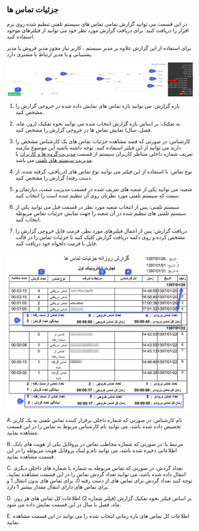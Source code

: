 ﻿## جزئیات تماس ها

در این قسمت می توانید گزارش تمامی تماس های سیستم تلفنی  تنظیم شده روی نرم افزار را دریافت کنید. برای دریافت گزارش مورد نظر خود می توانید از فیلترهای موجود استفاده کنید.

برای استفاده از این گزارش علاوه بر مدیر سیستم ، کاربر نیاز  مجوز مدیر فروش یا مدیر پشتیبانی و یا مدیر ارتباط با مشتری دارد.

![](CallsDetails11.png)

1. بازه گزارش: می توانید بازه تماس های نمایش داده شده در خروجی گزارش را مشخص کنید.

2. به تفکیک: بر اساس بازه گزارش انتخاب شده می توانید نحوه تفکیک (روز، ماه، فصل، سال) نمایش تماس ها در خروجی گزارش را مشخص کنید.  

3. کارشناس: در صورتی که قصد مشاهده جزئیات تماس های یک کارشناس مشخص را دارید می توانید از این فیلتر استفاده کنید. توجه داشته باشید این موضوع نیازمند تعریف شماره داخلی متناظر کاربران سیستم از قسمت [مدیریت گروه ها و کاربران](https://github.com/1stco/PayamGostarDocs/blob/master/help%202.5.4/Settings/Manage-groups-and-users/Manage-groups-and-users.md) یا [مدیریت سیستم های تلفنی](https://github.com/1stco/PayamGostarDocs/blob/master/help%202.5.4/Basic-Information/Telephone-systems/Telephone-systems.md) می باشد.

4. نوع تماس: با استفاده از این فیلتر می توانید نوع تماس های (دریافتی، گرفته شده، از دست رفته) گزارش را مشخص کنید.

5. شعبه: می توانید یکی از شعبه های تعریف شده در قسمت مدیریت شعب، دپارتمان و سمت که سیستم تلفنی مورد نظرتان روی آن تنظیم شده است را انتخاب کنید.

6. سیستم تلفنی: پس از انتخاب شعبه مورد نظر در قسمت قبل می توانید یکی از سیستم تلفنی های تنظیم شده در آن شعبه را جهت نمایش جزئیات تماس مربوطه انتخاب کنید.

7. دریافت گزارش: پس از اعمال فیلترهای مورد نظر، فرمت فایل خروجی گزارش را مشخص کرده و روی دکمه دریافت گزارش کلیک کنید تا جزئیات تماس را در قالب فایل با فرمت دلخواه
خود دریافت کنید.

![](CallsDetails2.png)

A. نام کارشناس: در صورتی که شماره داخلی برقرار کننده تماس تلفنی به یک کاربر تخصیص داده شده باشد، می توانید نام کارشناس مربوط به تماس را در این قسمت مشاهده نمایید.

B. مرتبط با: در صورتی که شماره مخاطب تماس در پروفایل یکی از هویت های بانک اطلاعاتی ذخیره شده باشد، می توانید نام و لینک پروفایل هویت مربوطه را در این قسمت مشاهده نمایید.

C. تعداد گردش: در صورتی که تماس مربوطه به شماره یا شماره های داخلی دیگری انتقال داده شده باشد، می توانید تعداد گردش تماس را در این قسمت مشاهده نمایید. توجه کنید تعداد گردش برای تماس های از دست رفته 0، برای تماس های بدون انتقال 1 و برای تماس های دارای انتقال مقدار بیشتر 1 دارد.

D. بر اساس فیلتر نحوه تفکیک گزارش (فیلتر شماره 2) اطلاعات کل تماس های هر روز، ماه، فصل یا سال در این قسمت نمایش داده می شود.

E. اطلاعات کل تماس های بازه زمانی انتخاب شده را می توانید در این قسمت مشاهده نمایید.